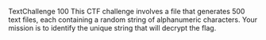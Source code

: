 TextChallenge
100
This CTF challenge involves a file that generates 500 text files, each containing a random string of alphanumeric characters. Your mission is to identify the unique string that will decrypt the flag.